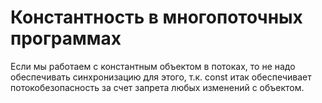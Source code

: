 # Константность в многопоточных программах
Если мы работаем с константным объектом в потоках, то не надо обеспечивать синхронизацию для этого, т.к. const итак обеспечивает потокобезопасность за счет запрета любых изменений с объектом.

